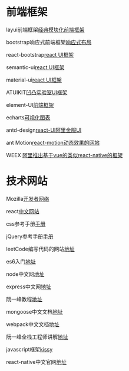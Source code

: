 # 前端框架
layui前端框架[经典模块化前端框架](http://www.layui.com)

bootstrap响应式前端框架[响应式布局](http://www.bootcss.com/)

react-bootstrap[react UI框架](https://react-bootstrap.github.io/)

semantic-ui[react UI框架](http://www.semantic-ui.cn/)

material-ui[react UI框架](http://www.material-ui.com/#/)

ATUIKIT[凹凸实验室UI框架](https://at-ui.github.io/at-ui/#/zh/docs/icon)

element-UI[前端框架](http://element.eleme.io/#/zh-CN/guide/design)

echarts[可视化图表](http://echarts.baidu.com/)

antd-design[react-UI阿里金服UI](https://ant.design/index-cn)

ant Motion[react-motion动态效果的网站](https://motion.ant.design/)

WEEX [阿里推出基于vue的类似react-native的框架](https://weex.apache.org/cn/guide/intro/web-dev-experience.html)

# 技术网站
Mozilla[开发者网络](https://developer.mozilla.org/zh-CN/)

react[中文网站](https://discountry.github.io/react/)

css参考手册[手册](http://www.css88.com/book/css/)

jQuery参考手册[手册](http://www.css88.com/jqapi-1.9/)

leetCode编写代码的网站[地址](https://leetcode.com/)

es6入门[地址](http://es6.ruanyifeng.com/)

node中文网[地址](http://nodejs.cn/)

express中文网[地址](http://expressjs.jser.us/api)

阮一峰教程[地址](http://javascript.ruanyifeng.com/)

mongoose中文文档[地址](https://mongoose.shujuwajue.com/)

webpack中文文档[地址](https://doc.webpack-china.org/)

阮一峰全栈工程师讲解[地址](https://github.com/ruanyf/jstraining)

javascript框架[kissy](http://docs.kissyui.com/1.4/docs/html/guideline/why-kissy.html)

react-native中文官网[地址](https://reactnative.cn/docs/0.41/state.html#content)

